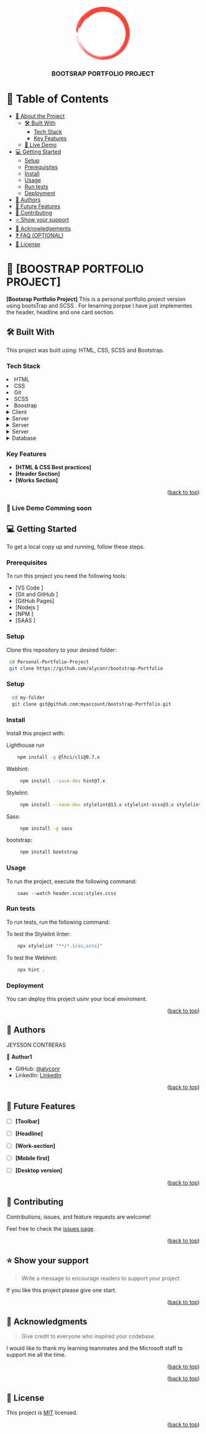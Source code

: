 <a name="readme-top"></a>



<div align="center">
  
  <img src="./images/logo.png" alt="logo" width="140"  height="auto" />
  <br/>

  <h3><b>BOOTSRAP PORTFOLIO PROJECT</b></h3>

</div>

<!-- TABLE OF CONTENTS -->

# 📗 Table of Contents

- [📖 About the Project](#about-project)
  - [🛠 Built With](#built-with)
    - [Tech Stack](#tech-stack)
    - [Key Features](#key-features)
  - [🚀 Live Demo](#live-demo)
- [💻 Getting Started](#getting-started)
  - [Setup](#setup)
  - [Prerequisites](#prerequisites)
  - [Install](#install)
  - [Usage](#usage)
  - [Run tests](#run-tests)
  - [Deployment](#deployment)
- [👥 Authors](#authors)
- [🔭 Future Features](#future-features)
- [🤝 Contributing](#contributing)
- [⭐️ Show your support](#support)
- [🙏 Acknowledgements](#acknowledgements)
- [❓ FAQ (OPTIONAL)](#faq)
- [📝 License](#license)


<!-- PROJECT DESCRIPTION -->

# 📖 [BOOSTRAP PORTFOLIO PROJECT] <a name="about-project"></a>

  **[Bootsrap Portfolio Project]** This is a personal portfolio project version using bootsTrap and SCSS . For lenarning porpse I have just implementes the header, headline and one card section.

## 🛠 Built With <a name="built-with"></a>
<p> This project was built using:
    HTML, CSS, SCSS and Bootstrap.
</p>

### Tech Stack <a name="tech-stack"></a>

<li> HTML </li>
<li> CSS </li>
<li> Git </li>
<li> SCSS </li>
<li> Boostrap </li>

<details>
  <summary>Client</summary>
  <ul>
    <li><a href="https://www.w3schools.com/html/">HTML</a></li>
  </ul>
</details>

<details>
  <summary>Server</summary>
  <ul>
    <li><a href="https://www.w3.org/Style/CSS/Overview.en.html">CSS</a></li>
  </ul>
</details>

<details>
  <summary>Server</summary>
  <ul>
    <li><a href="https://www.w3.org/Style/SCSS/Overview.en.html">SCSS</a></li>
  </ul>
</details>
<details>
  <summary>Server</summary>
  <ul>
    <li><a href="https://www.w3.org/Style/CSS/Overview.en.html">Boostrap</a></li>
  </ul>
</details>

<details>
<summary>Database</summary>
  <ul>
    <li><a href="https://github.com/">GIT</a></li>
  </ul>
</details>

<!-- Features -->

### Key Features <a name="key-features"></a>

- **[HTML & CSS Best practices]**
- **[Header Section]**
- **[Works Section]**

<p align="right">(<a href="#readme-top">back to top</a>)</p>

<!-- LIVE DEMO -->

### 🚀 Live Demo <a name="live-demo" >Comming soon</a>



<!-- GETTING STARTED -->

## 💻 Getting Started <a name="getting-started"></a>


To get a local copy up and running, follow these steps.

### Prerequisites
To run this project  you need the following tools:
- [VS Code ]
- [Git and GitHub ]
- [GitHub Pages]
- [Nodejs ]
- [NPM ]
- [SAAS ]



### Setup

Clone this repository to your desired folder:
```sh
 cd Personal-Portfolio-Project
 git clone https://github.com/alyconr/bootstrap-Portfolio
```


### Setup



```sh
  cd my-folder
  git clone git@github.com:myaccount/bootstrap-Portfolio.git
```


### Install

Install this project with:

Lighthouse run
```sh
    npm install -g @lhci/cli@0.7.x
```
Webhint:
```sh
     npm install --save-dev hint@7.x
```
Stylelint:
```sh
     npm install --save-dev stylelint@13.x stylelint-scss@3.x stylelint-config-standard@21.x stylelint-csstree-validator@1.x
```
Sass:
```sh
     npm install -g sass
```
bootstrap:
```sh
     npm install bootstrap
```


### Usage

To run the project, execute the following command:
```
    saas --watch header.scss:styles.ccss
```


### Run tests

To run tests, run the following command:


To test the Stylelint linter:
```sh
    npx stylelint "**/*.{css,scss}"
```
To test the Webhint:
```sh
    npx hint .
```


### Deployment

You can deploy this project usinr your local enviroment.


<p align="right">(<a href="#readme-top">back to top</a>)</p>

<!-- AUTHORS -->

## 👥 Authors <a name="authors"></a>

JEYSSON CONTRERAS

👤 **Author1**

- GitHub: [@alyconr](https://github.com/alyconr)
- LinkedIn: [LinkedIn](https://www.linkedin.com/in/jeysson-aly-contreras/)



<p align="right">(<a href="#readme-top">back to top</a>)</p>

<!-- FUTURE FEATURES -->

## 🔭 Future Features <a name="future-features"></a>


- [ ] **[Toolbar]**
- [ ] **[Headline]**
- [ ] **[Work-section]**
- [ ] **[Mobile first]**
- [ ] **[Desktop version]**


<p align="right">(<a href="#readme-top">back to top</a>)</p>

<!-- CONTRIBUTING -->

## 🤝 Contributing <a name="contributing"></a>

Contributions, issues, and feature requests are welcome!

Feel free to check the [issues page](https://github.com/alyconr/Hello-Microverse-Project/issues).

<p align="right">(<a href="#readme-top">back to top</a>)</p>

<!-- SUPPORT -->

## ⭐️ Show your support <a name="support"></a>

> Write a message to encourage readers to support your project

If you like this project please give  one start.

<p align="right">(<a href="#readme-top">back to top</a>)</p>

<!-- ACKNOWLEDGEMENTS -->

## 🙏 Acknowledgments <a name="acknowledgements"></a>

> Give credit to everyone who inspired your codebase.

I would like to thank  my learning teammates and the Microsoft staff  to support me all the time.

<p align="right">(<a href="#readme-top">back to top</a>)</p>

<!-- FAQ (optional) -->



<p align="right">(<a href="#readme-top">back to top</a>)</p>

<!-- LICENSE -->

## 📝 License <a name="license"></a>

This project is [MIT](LICENSE.md) licensed.



<p align="right">(<a href="#readme-top">back to top</a>)</p>
